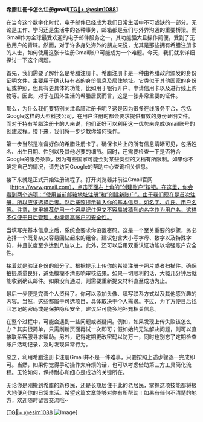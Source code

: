 **希腊註冊卡怎么注册gmail[[TG💪+ @esim1088](https://t.me/s/esim1088)]**

在当今这个数字化时代，电子邮件已经成为我们日常生活中不可或缺的一部分。无论是工作、学习还是生活中的各种事务，邮箱都是我们与外界沟通的重要桥梁。而Gmail作为全球最受欢迎的电子邮件服务之一，其功能强大且操作简便，受到了无数用户的青睐。然而，对于许多身处海外的朋友来说，尤其是那些拥有希腊注册卡的人士，如何使用这张卡注册Gmail账户可能成为一个难题。今天，我们就来详细探讨一下这个问题。

首先，我们需要了解什么是希腊注册卡。希腊注册卡是一种由希腊政府颁发的身份证明文件，主要用于确认持有者的身份信息及居住地址。它类似于其他国家的身份证或护照，但具有更具体的功能，比如用于银行开户、申请信用卡以及进行线上购物等。因此，对于在国外生活的希腊居民而言，这是一张非常重要的证件。

那么，为什么我们要特别关注希腊注册卡呢？这是因为很多在线服务平台，包括Google这样的大型科技公司，在用户注册时都会要求提供有效的身份证明文件。而对于持有希腊注册卡的人来说，他们正好可以利用这一优势来完成Gmail账号的创建过程。接下来，我们将一步步教你如何操作。

第一步当然是准备好你的希腊注册卡了。确保卡片上的所有信息清晰可见，包括姓名、出生日期、性别以及其他必要的细节。同时，还需要检查一下是否符合Google的服务条款，因为有些国家可能会对某些类型的文档有所限制。如果你不确定自己的情况，请先访问Google的帮助中心查询相关信息。

接下来就是正式开始注册流程了。打开浏览器并前往Gmail官网（https://www.gmail.com），点击页面右上角的“创建账户”按钮。在这里，你会看到两个选项：“使用当前邮箱地址注册”和“创建新账户”。由于我们现在是首次注册，所以应该选择后者。然后按照提示输入你的基本信息，如名字、姓氏、用户名等。注意，这里推荐使用一个容易记住但又不容易被猜到的名字作为用户名，这样不仅便于日后管理，也能提高账户的安全性。

当填写完基本信息之后，系统会要求你设置密码。这是一个至关重要的步骤，务必选择一个既复杂又容易回忆起来的组合。建议包含大小写字母、数字以及特殊字符，并且长度至少达到八位以上。此外，还可以启用双重认证功能以增强账户安全性。

接着就是验证身份的部分了。根据提示上传你的希腊注册卡照片或者扫描件。确保拍摄质量良好，避免模糊不清影响审核结果。如果一切顺利的话，大概几分钟后就能收到确认邮件。如果没有通过，则需要重新提交材料直至成功为止。

最后一步便是完善个人资料了。你可以添加头像、填写联系方式以及其他感兴趣的内容。当然，这些都属于可选项目，具体取决于个人需求。不过，为了方便日后找回忘记的密码或是保护隐私安全，建议尽可能多地补充相关信息。

在整个过程中，可能会遇到一些问题或者疑问。例如，如果发现上传失败该怎么办？其实很简单，只需刷新页面再试一次即可；假如始终无法解决问题，则可以直接联系客服寻求帮助。另外，记得定期更改密码以防万一，同时也别忘了定期检查账户活动记录，及时发现异常行为。

总之，利用希腊注册卡注册Gmail并不是一件难事，只要按照上述步骤逐一完成即可。当然，如果你觉得手动操作太麻烦的话，也可以考虑借助第三方工具简化流程。无论如何，保持耐心和细心是成功的关键所在。

无论你是刚搬到希腊的新移民，还是长期居住于此的老居民，掌握这项技能都将极大地便利你的日常生活。希望这篇文章能够对你有所帮助！如果有任何不清楚的地方，欢迎随时留言交流哦~

[[TG💪+ @esim1088](https://t.me/s/esim1088) ![Image](https://i.postimg.cc/4NQfJmqS/Snipaste-2025-05-13-00-14-12.png)]
